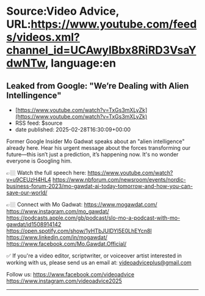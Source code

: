 # Source:Video Advice, URL:https://www.youtube.com/feeds/videos.xml?channel_id=UCAwylBbx8RiRD3VsaYdwNTw, language:en

## Leaked from Google: "We’re Dealing with Alien Intellingence"
 - [https://www.youtube.com/watch?v=TxGs3mXLyZk](https://www.youtube.com/watch?v=TxGs3mXLyZk)
 - RSS feed: $source
 - date published: 2025-02-28T16:30:09+00:00

Former Google Insider Mo Gadwat speaks about an "alien intelligence" already here. Hear his urgent message about the forces transforming our future—this isn’t just a prediction, it’s happening now. It's no wonder everyone is Googling him.

👉🏼 Watch the full speech here: https://www.youtube.com/watch?v=u9CEUzH4HL4
https://www.nbforum.com/newsroom/events/nordic-business-forum-2023/mo-gawdat-ai-today-tomorrow-and-how-you-can-save-our-world/

👉🏼 Connect with Mo Gadwat: 
https://www.mogawdat.com/
https://www.instagram.com/mo_gawdat/
https://podcasts.apple.com/gb/podcast/slo-mo-a-podcast-with-mo-gawdat/id1508914142
https://open.spotify.com/show/1yHTbJUlDYl5E0LhEYcn8I
https://www.linkedin.com/in/mogawdat/
https://www.facebook.com/Mo.Gawdat.Official/

✅ If you're a video editor, scriptwriter, or voiceover artist interested in working with us, please send us an email at: videoadviceplus@gmail.com

Follow us: 
https://www.facebook.com/videoadvice
https://www.instagram.com/videoadvice2025
_____

